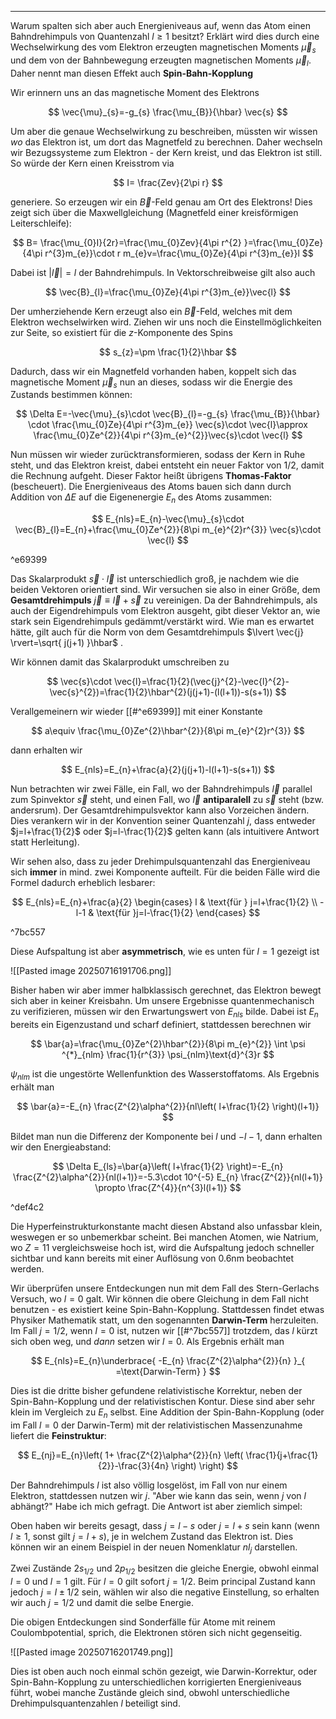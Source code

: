 ***

Warum spalten sich aber auch Energieniveaus auf, wenn das Atom einen Bahndrehimpuls von Quantenzahl $l\geq 1$ besitzt? Erklärt wird dies durch eine Wechselwirkung des vom Elektron erzeugten magnetischen Moments $\vec{\mu}_{s}$ und dem von der Bahnbewegung erzeugten magnetischen Moments $\vec{\mu}_{l}$. Daher nennt man diesen Effekt auch **Spin-Bahn-Kopplung**

Wir erinnern uns an das magnetische Moment des Elektrons

$$
\vec{\mu}_{s}=-g_{s} \frac{\mu_{B}}{\hbar} \vec{s}
$$

Um aber die genaue Wechselwirkung zu beschreiben, müssten wir wissen *wo* das Elektron ist, um dort das Magnetfeld zu berechnen. Daher wechseln wir Bezugssysteme zum Elektron - der Kern kreist, und das Elektron ist still. So würde der Kern einen Kreisstrom via

$$
I= \frac{Zev}{2\pi r}
$$

generiere. So erzeugen wir ein $\vec{B}$-Feld genau am Ort des Elektrons! Dies zeigt sich über die Maxwellgleichung (Magnetfeld einer kreisförmigen Leiterschleife):

$$
B= \frac{\mu_{0}I}{2r}=\frac{\mu_{0}Zev}{4\pi r^{2} }=\frac{\mu_{0}Ze}{4\pi r^{3}m_{e}}\cdot r m_{e}v=\frac{\mu_{0}Ze}{4\pi r^{3}m_{e}}l
$$

Dabei ist $|\vec{l}|=l$ der Bahndrehimpuls. In Vektorschreibweise gilt also auch

$$
\vec{B}_{l}=\frac{\mu_{0}Ze}{4\pi r^{3}m_{e}}\vec{l}
$$

Der umherziehende Kern erzeugt also ein $\vec{B}$-Feld, welches mit dem Elektron wechselwirken wird. Ziehen wir uns noch die Einstellmöglichkeiten zur Seite, so existiert für die $z$-Komponente des Spins

$$
s_{z}=\pm \frac{1}{2}\hbar
$$

Dadurch, dass wir ein Magnetfeld vorhanden haben, koppelt sich das magnetische Moment $\vec{\mu}_{s}$ nun an dieses, sodass wir die Energie des Zustands bestimmen können:

$$
\Delta E=-\vec{\mu}_{s}\cdot \vec{B}_{l}=-g_{s} \frac{\mu_{B}}{\hbar} \cdot \frac{\mu_{0}Ze}{4\pi r^{3}m_{e}} \vec{s}\cdot \vec{l}\approx \frac{\mu_{0}Ze^{2}}{4\pi r^{3}m_{e}^{2}}\vec{s}\cdot \vec{l}
$$

Nun müssen wir wieder zurücktransformieren, sodass der Kern in Ruhe steht, und das Elektron kreist, dabei entsteht ein neuer Faktor von $1/2$, damit die Rechnung aufgeht. Dieser Faktor heißt übrigens **Thomas-Faktor** (bescheuert). Die Energieniveaus des Atoms bauen sich dann durch Addition von $\Delta E$ auf die Eigenenergie $E_{n}$ des Atoms zusammen:

$$
E_{nls}=E_{n}-\vec{\mu}_{s}\cdot \vec{B}_{l}=E_{n}+\frac{\mu_{0}Ze^{2}}{8\pi m_{e}^{2}r^{3}} \vec{s}\cdot \vec{l}
$$

^e69399

Das Skalarprodukt $\vec{s}\cdot \vec{l}$ ist unterschiedlich groß, je nachdem wie die beiden Vektoren orientiert sind. Wir versuchen sie also in einer Größe, dem **Gesamtdrehimpuls** $\vec{j}\equiv\vec{l}+\vec{s}$ zu vereinigen. Da der Bahndrehimpuls, als auch der Eigendrehimpuls vom Elektron ausgeht, gibt dieser Vektor an, wie stark sein Eigendrehimpuls gedämmt/verstärkt wird. Wie man es erwartet hätte, gilt auch für die Norm von dem Gesamtdrehimpuls $\lvert \vec{j} \rvert=\sqrt{ j(j+1) }\hbar$ .

Wir können damit das Skalarprodukt umschreiben zu

$$
\vec{s}\cdot \vec{l}=\frac{1}{2}(\vec{j}^{2}-\vec{l}^{2}-\vec{s}^{2})=\frac{1}{2}\hbar^{2}(j(j+1)-(l(l+1))-s(s+1))
$$

Verallgemeinern wir wieder [[#^e69399]] mit einer Konstante 

$$
a\equiv \frac{\mu_{0}Ze^{2}\hbar^{2}}{8\pi m_{e}^{2}r^{3}}
$$

dann erhalten wir

$$
E_{nls}=E_{n}+\frac{a}{2}(j(j+1)-l(l+1)-s(s+1))
$$

Nun betrachten wir zwei Fälle, ein Fall, wo der Bahndrehimpuls $\vec{l}$ parallel zum Spinvektor $\vec{s}$ steht, und einen Fall, wo $\vec{l}$ **antiparalell** zu $\vec{s}$ steht (bzw. andersrum). Der Gesamtdrehimpulsvektor kann also Vorzeichen ändern. Dies verankern wir in der Konvention seiner Quantenzahl $j$, dass entweder $j=l+\frac{1}{2}$ oder $j=l-\frac{1}{2}$ gelten kann (als intuitivere Antwort statt Herleitung).

Wir sehen also, dass zu jeder Drehimpulsquantenzahl das Energieniveau sich **immer** in mind. zwei Komponente aufteilt. Für die beiden Fälle wird die Formel dadurch erheblich lesbarer:

$$
E_{nls}=E_{n}+\frac{a}{2}
\begin{cases}
l & \text{für } j=l+\frac{1}{2} \\
-l-1  & \text{für }j=l-\frac{1}{2}
\end{cases}
$$

^7bc557

Diese Aufspaltung ist aber **asymmetrisch**, wie es unten für $l=1$ gezeigt ist

![[Pasted image 20250716191706.png]]

Bisher haben wir aber immer halbklassisch gerechnet, das Elektron bewegt sich aber in keiner Kreisbahn. Um unsere Ergebnisse quantenmechanisch zu verifizieren, müssen wir den Erwartungswert von $E_{nls}$ bilde. Dabei ist $E_{n}$ bereits ein Eigenzustand und scharf definiert, stattdessen berechnen wir

$$
\bar{a}=\frac{\mu_{0}Ze^{2}\hbar^{2}}{8\pi m_{e}^{2}} \int \psi ^{*}_{nlm} \frac{1}{r^{3}} \psi_{nlm}\text{d}^{3}r
$$

$\psi_{nlm}$ ist die ungestörte Wellenfunktion des Wasserstoffatoms. Als Ergebnis erhält man

$$
\bar{a}=-E_{n} \frac{Z^{2}\alpha^{2}}{nl\left( l+\frac{1}{2} \right)(l+1)}
$$

Bildet man nun die Differenz der Komponente bei $l$ und $-l-1$, dann erhalten wir den Energieabstand:

$$
\Delta E_{ls}=\bar{a}\left( l+\frac{1}{2} \right)=-E_{n} \frac{Z^{2}\alpha^{2}}{nl(l+1)}=-5.3\cdot 10^{-5} E_{n} \frac{Z^{2}}{nl(l+1)} \propto \frac{Z^{4}}{n^{3}l(l+1)}
$$

^def4c2

Die Hyperfeinstrukturkonstante macht diesen Abstand also unfassbar klein, weswegen er so unbemerkbar scheint. Bei manchen Atomen, wie Natrium, wo $Z=11$ vergleichsweise hoch ist, wird die Aufspaltung jedoch schneller sichtbar und kann bereits mit einer Auflösung von $0.6\text{nm}$ beobachtet werden.

Wir überprüfen unsere Entdeckungen nun mit dem Fall des Stern-Gerlachs Versuch, wo $l=0$ galt. Wir können die obere Gleichung in dem Fall nicht benutzen - es existiert keine Spin-Bahn-Kopplung. Stattdessen findet etwas Physiker Mathematik statt, um den sogenannten **Darwin-Term** herzuleiten. Im Fall $j=1 /2$, wenn $l=0$ ist, nutzen wir [[#^7bc557]] trotzdem, das $l$ kürzt sich oben weg, und *dann* setzen wir $l=0$. Als Ergebnis erhält man

$$
E_{nls}=E_{n}\underbrace{ -E_{n} \frac{Z^{2}\alpha^{2}}{n} }_{ =\text{Darwin-Term} }
$$

Dies ist die dritte bisher gefundene relativistische Korrektur, neben der Spin-Bahn-Kopplung und der relativistischen Kontur. Diese sind aber sehr klein im Vergleich zu $E_{n}$ selbst. Eine Addition der Spin-Bahn-Kopplung (oder im Fall $l=0$ der Darwin-Term) mit der relativistischen Massenzunahme liefert die **Feinstruktur**:

$$
E_{nj}=E_{n}\left( 1+ \frac{Z^{2}\alpha^{2}}{n} \left( \frac{1}{j+\frac{1}{2}}-\frac{3}{4n} \right) \right)
$$

Der Bahndrehimpuls $l$ ist also völlig losgelöst, im Fall von nur einem Elektron, stattdessen nutzen wir $j$. "Aber wie kann das sein, wenn $j$ von $l$ abhängt?" Habe ich mich gefragt. Die Antwort ist aber ziemlich simpel:

Oben haben wir bereits gesagt, dass $j=l-s$ oder $j=l+s$ sein kann (wenn $l\geq 1$, sonst gilt $j=l+s$), je in welchem Zustand das Elektron ist. Dies können wir an einem Beispiel in der neuen Nomenklatur $nl_{j}$ darstellen.

Zwei Zustände $2s_{1/2}$ und $2p_{1 /2}$ besitzen die gleiche Energie, obwohl einmal $l=0$ und $l=1$ gilt. Für $l=0$ gilt sofort $j=1 /2$. Beim principal Zustand kann jedoch $j=l\pm 1 /2$ sein, wählen wir also die negative Einstellung, so erhalten wir auch $j= 1/2$ und damit die selbe Energie.

Die obigen Entdeckungen sind Sonderfälle für Atome mit reinem Coulombpotential, sprich, die Elektronen stören sich nicht gegenseitig.

![[Pasted image 20250716201749.png]]

Dies ist oben auch noch einmal schön gezeigt, wie Darwin-Korrektur, oder Spin-Bahn-Kopplung zu unterschiedlichen korrigierten Energieniveaus führt, wobei manche Zustände gleich sind, obwohl unterschiedliche Drehimpulsquantenzahlen $l$ beteiligt sind.